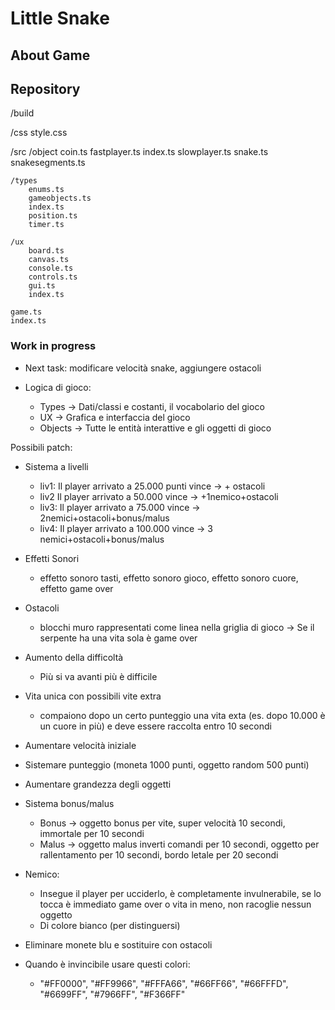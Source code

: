 # Little Snake

## About Game

## Repository

/build

/css
    style.css

/src
    /object
        coin.ts
        fastplayer.ts
        index.ts
        slowplayer.ts
        snake.ts
        snakesegments.ts

    /types
        enums.ts
        gameobjects.ts
        index.ts
        position.ts
        timer.ts

    /ux
        board.ts
        canvas.ts
        console.ts
        controls.ts
        gui.ts
        index.ts

    game.ts
    index.ts
    



### Work in progress

- Next task: modificare velocità snake, aggiungere ostacoli

- Logica di gioco:

    - Types -> Dati/classi e costanti, il vocabolario del gioco
    - UX -> Grafica e interfaccia del gioco
    - Objects -> Tutte le entità interattive e gli oggetti di gioco

Possibili patch:
<br>

- Sistema a livelli
    - liv1: Il player arrivato a 25.000 punti vince -> + ostacoli
    - liv2 Il player arrivato a 50.000 vince -> +1nemico+ostacoli
    - liv3: Il player arrivato a 75.000 vince -> 2nemici+ostacoli+bonus/malus
    - liv4: Il player arrivato a 100.000 vince -> 3 nemici+ostacoli+bonus/malus

- Effetti Sonori
  - effetto sonoro tasti, effetto sonoro gioco, effetto sonoro cuore, effetto game over

- Ostacoli
   - blocchi muro rappresentati come linea nella griglia di gioco -> Se il serpente ha una vita sola è game over

- Aumento della difficoltà
    - Più si va avanti più è difficile

- Vita unica con possibili vite extra
   - compaiono dopo un certo punteggio una vita exta (es. dopo 10.000 è un cuore in più) e deve essere raccolta entro 10 secondi

- Aumentare velocità iniziale

- Sistemare punteggio (moneta 1000 punti, oggetto random 500 punti)

- Aumentare grandezza degli oggetti

- Sistema bonus/malus
   - Bonus -> oggetto bonus per vite, super velocità 10 secondi, immortale per 10 secondi
   - Malus -> oggetto malus inverti comandi per 10 secondi, oggetto per rallentamento per 10 secondi, bordo letale per 20 secondi

- Nemico:
   - Insegue il player per ucciderlo, è completamente invulnerabile, se lo tocca è immediato game over o vita in meno, non racoglie nessun oggetto
   - Di colore bianco (per distinguersi)

- Eliminare monete blu e sostituire con ostacoli


- Quando è invincibile usare questi colori:
   - "#FF0000", "#FF9966", "#FFFA66", "#66FF66", "#66FFFD", "#6699FF", "#7966FF", "#F366FF"